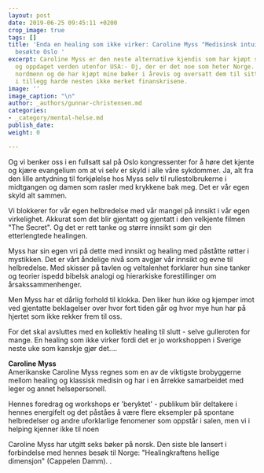 ```yaml
---
layout: post
date: 2019-06-25 09:45:11 +0200
crop_image: true
tags: []
title: 'Enda en healing som ikke virker: Caroline Myss "Medisinsk intuitiv" og forfatter
  besøkte Oslo '
excerpt: Caroline Myss er den neste alternative kjendis som har kjøpt seg en globus
  og oppdaget verden utenfor USA:- Oj, der er det noe som heter Norge. Der bor det
  nordmenn og de har kjøpt mine bøker i årevis og oversatt dem til sitt språk. Og
  i tillegg harde nesten ikke merket finanskrisene.
image: ''
image_caption: "\n"
author: _authors/gunnar-christensen.md
categories:
- _category/mental-helse.md
publish_date: 
weight: 0

---
```

Og vi benker oss i en fullsatt sal på Oslo kongressenter for å høre det kjente og kjære evangelium om at vi selv er skyld i alle våre sykdommer. Ja, alt fra den lille antydning til forkjølelse hos Myss selv til rullestolbrukerne i midtgangen og damen som rasler med krykkene bak meg. Det er vår egen skyld alt sammen.

Vi blokkerer for vår egen helbredelse med vår mangel på innsikt i vår egen virkelighet. Akkurat som det blir gjentatt og gjentatt i den velkjente filmen "The Secret". Og det er rett tanke og større innsikt som gir den etterlengtede healingen.

Myss har sin egen vri på dette med innsikt og healing med påståtte røtter i mystikken. Det er vårt åndelige nivå som avgjør vår innsikt og evne til helbredelse. Med skisser på tavlen og veltalenhet forklarer hun sine tanker og teorier ispedd bibelsk analogi og hierarkiske forestillinger om årsakssammenhenger.

Men Myss har et dårlig forhold til klokka. Den liker hun ikke og kjemper imot ved gjentatte beklagelser over hvor fort tiden går og hvor mye hun har på hjertet som ikke rekker frem til oss.

For det skal avsluttes med en kollektiv healing til slutt - selve gulleroten for mange. En healing som ikke virker fordi det er jo workshoppen i Sverige neste uke som kanskje gjør det....

**Caroline Myss**  
Amerikanske Caroline Myss regnes som en av de viktigste brobyggerne mellom healing og klassisk medisin og har i en årrekke samarbeidet med leger og annet helsepersonell.

Hennes foredrag og workshops er 'beryktet' - publikum blir deltakere i hennes energifelt og det påståes å være flere eksempler på spontane helbredelser og andre uforklarlige fenomener som oppstår i salen, men vi i helping kjenner ikke til noen

Caroline Myss har utgitt seks bøker på norsk. Den siste ble lansert i forbindelse med hennes besøk til Norge: "Healingkraftens hellige dimensjon" (Cappelen Damm). .